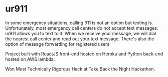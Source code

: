 # ur911
In some emergency situations, calling 911 is not an option but texting is. Unfortunately, most emergency call centers do not accept text messages. ur911 allows you to text to it. When we receive your message, we will dial the nearest call center and read out your text message. There's also the option of message forwarding for registered users.

Project built with ReactJS front-end hosted on Heroku and Python back-end hosted on AWS lambda.

Won Most Technically Rigorous Hack at Take Back the Night Hackathon.
